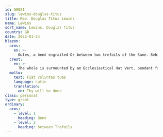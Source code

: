 ```yaml
---
id: G0021
slug: lewins-douglas-titus
title: Rev. Douglas Titus Lewins
name: Lewins
sort_name: Lewins, Douglas Titus
country: GB
date: 2022-01-24
blazon:
  arms:
    en: >-
      Gules, a bend engrailed Or between two trefoils of the Same. Behind the shield in pale an archiepiscopal cross and in bend sinister a crozier facing dexter all of the Last. Resting upon the dexter corner of the shield a mitre Argent adorned Or.
  crest:
    en: >-
      The whole is surmounted by an Ecclesiastical Hat Vert, pendant from which on either side are cords with ten tassels all of the Same (1,2,3,4) as befitting his rank.
  motto:
    text: Fiat voluntas tuas
    language: Latin
    translation:
      en: Thy will be done
class: personal
type: grant
ordinary:
  arms:
    - level: 1
      heading: Bend
    - level: 2
      heading: between Trefoils
---
```

